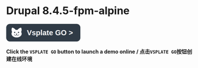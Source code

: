 # Drupal 8.4.5-fpm-alpine

<a href="https://www.vsplate.com/?docker-compose=https://github.com/vsplate/dcenvs/drupal/8.4.5-fpm-alpine"><img alt="VSPLATE GO" src="https://raw.githubusercontent.com/vsplate/images/master/vsgo_btn.png" width="200px"></a>

**Click the `VSPLATE GO` button to launch a demo online / 点击`VSPLATE GO`按钮创建在线环境**